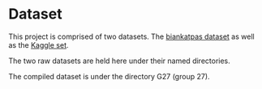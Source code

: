 # Dataset

This project is comprised of two datasets. The [biankatpas dataset](https://github.com/biankatpas/Cracks-and-Potholes-in-Road-Images-Dataset) as well as the [Kaggle set](https://www.kaggle.com/datasets/sovitrath/road-pothole-images-for-pothole-detection?resource=download).

The two raw datasets are held here under their named directories. 

The compiled dataset is under the directory G27 (group 27).
